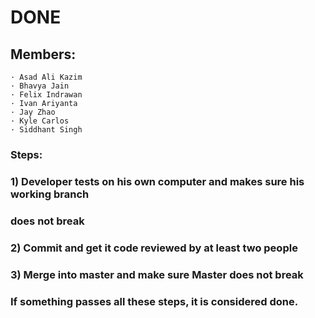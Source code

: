 # DONE

## Members:

```
· Asad Ali Kazim
· Bhavya Jain
· Felix Indrawan
· Ivan Ariyanta
· Jay Zhao
· Kyle Carlos
· Siddhant Singh
```
### Steps:

### 1) Developer tests on his own computer and makes sure his working branch

### does not break

### 2) Commit and get it code reviewed by at least two people

### 3) Merge into master and make sure Master does not break

### If something passes all these steps, it is considered done.
